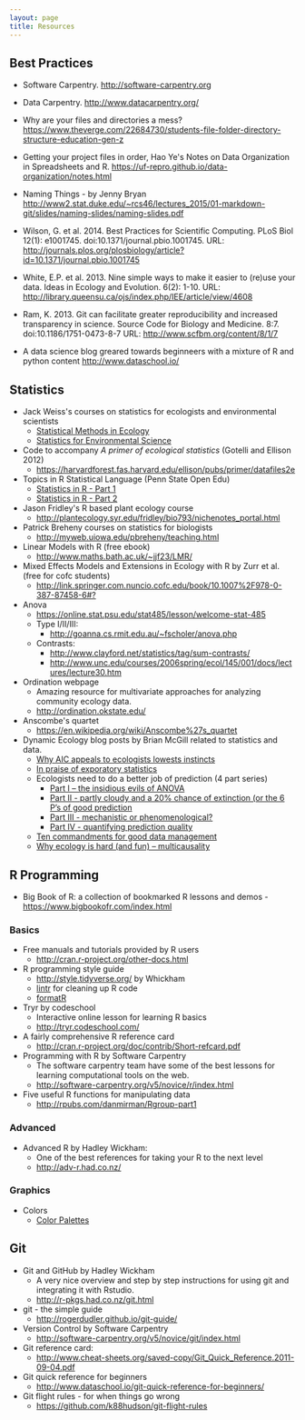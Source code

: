 ```yaml
---
layout: page
title: Resources
---
```


## Best Practices
* Software Carpentry. <http://software-carpentry.org>

* Data Carpentry. <http://www.datacarpentry.org/>

* Why are your files and directories a mess? <https://www.theverge.com/22684730/students-file-folder-directory-structure-education-gen-z>

* Getting your project files in order, Hao Ye's Notes on Data Organization in
Spreadsheets and R. <https://uf-repro.github.io/data-organization/notes.html>

* Naming Things - by Jenny Bryan <http://www2.stat.duke.edu/~rcs46/lectures_2015/01-markdown-git/slides/naming-slides/naming-slides.pdf>

* Wilson, G. et al. 2014. Best Practices for Scientific Computing. PLoS Biol
12(1): e1001745. doi:10.1371/journal.pbio.1001745. URL: <http://journals.plos.org/plosbiology/article?id=10.1371/journal.pbio.1001745>

* White, E.P. et al. 2013. Nine simple ways to make it easier to (re)use your
data. Ideas in Ecology and Evolution. 6(2): 1-10. URL: <http://library.queensu.ca/ojs/index.php/IEE/article/view/4608>

* Ram, K. 2013. Git can facilitate greater reproducibility and increased
transparency in science. Source Code for Biology and Medicine. 8:7.
doi:10.1186/1751-0473-8-7 URL: <http://www.scfbm.org/content/8/1/7>

* A data science blog greared towards beginneers with a mixture of R and python
content <http://www.dataschool.io/>

## Statistics
* Jack Weiss's courses on statistics for ecologists and environmental scientists
    - [Statistical Methods in Ecology](https://sakai.unc.edu/access/content/group/3d1eb92e-7848-4f55-90c3-7c72a54e7e43/public/index.html)
    - [Statistics for Environmental Science](https://sakai.unc.edu/access/content/group/2842013b-58f5-4453-aa8d-3e01bacbfc3d/public/Ecol562_Spring2012/index.html)
* Code to accompany *A primer of ecological statistics* (Gotelli and Ellison 2012)
    - <https://harvardforest.fas.harvard.edu/ellison/pubs/primer/datafiles2e>
* Topics in R Statistical Language (Penn State Open Edu)
    - [Statistics in R - Part 1](https://online.stat.psu.edu/stat484/)
    - [Statistics in R - Part 2](https://online.stat.psu.edu/stat485/)
* Jason Fridley's R based plant ecology course
    - <http://plantecology.syr.edu/fridley/bio793/nichenotes_portal.html>
* Patrick Breheny courses on statistics for biologists
    - <http://myweb.uiowa.edu/pbreheny/teaching.html>
* Linear Models with R (free ebook)
    - <http://www.maths.bath.ac.uk/~jjf23/LMR/>
* Mixed Effects Models and Extensions in Ecology with R by Zurr et al. (free for cofc students)
    - <http://link.springer.com.nuncio.cofc.edu/book/10.1007%2F978-0-387-87458-6#?>
* Anova
    - <https://online.stat.psu.edu/stat485/lesson/welcome-stat-485>
    - Type I/II/III:
        - <http://goanna.cs.rmit.edu.au/~fscholer/anova.php>
    - Contrasts: 
        - <http://www.clayford.net/statistics/tag/sum-contrasts/> 
        - <http://www.unc.edu/courses/2006spring/ecol/145/001/docs/lectures/lecture30.htm> 
* Ordination webpage
    - Amazing resource for multivariate approaches for analyzing community
    ecology data. 
    - <http://ordination.okstate.edu/>
* Anscombe's quartet
    - <https://en.wikipedia.org/wiki/Anscombe%27s_quartet>
* Dynamic Ecology blog posts by Brian McGill related to statistics and data.
    - [Why AIC appeals to ecologists lowests instincts](https://dynamicecology.wordpress.com/2015/05/21/why-aic-appeals-to-ecologists-lowest-instincts/)
    - [In praise of exporatory statistics](https://dynamicecology.wordpress.com/2013/10/16/in-praise-of-exploratory-statistics/)
    - Ecologists need to do a better job of prediction (4 part series)
        - [Part I – the insidious evils of ANOVA](https://dynamicecology.wordpress.com/2012/11/27/ecologists-need-to-do-a-better-job-of-prediction-part-i-the-insidious-evils-of-anova/)
        - [Part II - partly cloudy and a 20% chance of extinction (or the 6 P’s of good prediction](https://dynamicecology.wordpress.com/2013/01/09/ecologists-need-to-do-a-better-job-of-prediction-part-ii-mechanism-vs-pattern/)
        - [Part III - mechanistic or phenomenological?](https://dynamicecology.wordpress.com/2013/02/21/ecologists-need-to-do-a-better-job-of-prediction-part-iii-the-need-for-data/)
        - [Part IV - quantifying prediction quality](https://dynamicecology.wordpress.com/2013/03/19/ecologists-need-to-do-a-better-job-of-prediction-part-iv-quantifying-prediction-quality/)
    - [Ten commandments for good data management](https://dynamicecology.wordpress.com/2016/08/22/ten-commandments-for-good-data-management)
    - [Why ecology is hard (and fun) – multicausality](https://dynamicecology.wordpress.com/2016/03/02/why-ecology-is-hard-and-fun-multicausality)

## R Programming

* Big Book of R: a collection of bookmarked R lessons and demos
    -<https://www.bigbookofr.com/index.html> 

### Basics
* Free manuals and tutorials provided by R users
    - <http://cran.r-project.org/other-docs.html>
* R programming style guide
    - <http://style.tidyverse.org/> by Whickham
    - [lintr](https://github.com/jimhester/lintr) for cleaning up R code
    - [formatR](https://yihui.name/formatr/) 
* Tryr by codeschool
    - Interactive online lesson for learning R basics
    - <http://tryr.codeschool.com/>
* A fairly comprehensive R reference card
    - <http://cran.r-project.org/doc/contrib/Short-refcard.pdf>
* Programming with R by Software Carpentry
    - The software carpentry team have some of the best lessons for learning
    computational tools on the web.
    - <http://software-carpentry.org/v5/novice/r/index.html>
* Five useful R functions for manipulating data
    - <http://rpubs.com/danmirman/Rgroup-part1>

### Advanced
* Advanced R by Hadley Wickham: 
    - One of the best references for taking your R to the next level
    - <http://adv-r.had.co.nz/>
    
### Graphics
* Colors
    - [Color Palettes](https://www.nceas.ucsb.edu/~frazier/RSpatialGuides/colorPaletteCheatsheet.pdf)

## Git
* Git and GitHub by Hadley Wickham
    - A very nice overview and step by step instructions for using git and 
    integrating it with Rstudio.
    - <http://r-pkgs.had.co.nz/git.html>
* git - the simple guide
    - <http://rogerdudler.github.io/git-guide/>
* Version Control by Software Carpentry
    - <http://software-carpentry.org/v5/novice/git/index.html>
* Git reference card: 
    - <http://www.cheat-sheets.org/saved-copy/Git_Quick_Reference.2011-09-04.pdf>
* Git quick reference for beginners
    - <http://www.dataschool.io/git-quick-reference-for-beginners/>
* Git flight rules - for when things go wrong
    - <https://github.com/k88hudson/git-flight-rules>

